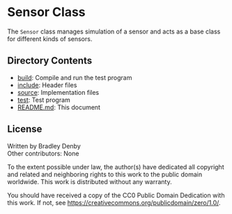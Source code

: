 # Sensor Class

The `Sensor` class manages simulation of a sensor and acts as a base class for
different kinds of sensors.

## Directory Contents

* [build](build/README.md): Compile and run the test program
* [include](include/Sensor.hpp): Header files
* [source](source/Sensor.cpp): Implementation files
* [test](test/test-sensor.cpp): Test program
* [README.md](README.md): This document

## License

Written by Bradley Denby  
Other contributors: None

To the extent possible under law, the author(s) have dedicated all copyright and
related and neighboring rights to this work to the public domain worldwide. This
work is distributed without any warranty.

You should have received a copy of the CC0 Public Domain Dedication with this
work. If not, see <https://creativecommons.org/publicdomain/zero/1.0/>.
